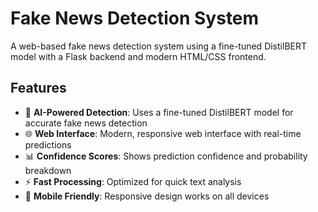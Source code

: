 # Fake News Detection System

A web-based fake news detection system using a fine-tuned DistilBERT model with a Flask backend and modern HTML/CSS frontend.

## Features

- 🤖 **AI-Powered Detection**: Uses a fine-tuned DistilBERT model for accurate fake news detection
- 🌐 **Web Interface**: Modern, responsive web interface with real-time predictions
- 📊 **Confidence Scores**: Shows prediction confidence and probability breakdown
- ⚡ **Fast Processing**: Optimized for quick text analysis
- 📱 **Mobile Friendly**: Responsive design works on all devices

